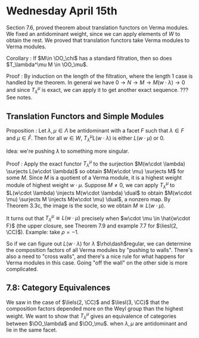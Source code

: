 # Wednesday April 15th

Section 7.6, proved theorem about translation functors on Verma modules.
We fixed an antidominant weight, since we can apply elements of $W$ to obtain the rest.
We proved that translation functors take Verma modules to Verma modules.

Corollary
: If $M\in \OO_\chi$ has a standard filtration, then so does $T_\lambda^\mu M \in \OO_\mu$.

Proof
:   By induction on the length of the filtration, where the length 1 case is handled by the theorem.
    In general we have $0 \to N \to M \to M(w\cdot \lambda) \to 0$ and since $T_\lambda^\mu$ is exact, we can apply it to get another exact sequence.
    ??? See notes.

## Translation Functors and Simple Modules

Proposition
:   Let $\lambda, \mu \in \Lambda$ be antidominant with a facet $F$ such that $\lambda \in F$ and $\mu \in \bar F$.
    Then for all $w\in W$, $T_\lambda^\mu L(w\cdot \lambda)$ is either $L(w\cdot \mu)$ or 0.

Idea: we're pushing $\lambda$ to something more singular.

Proof
:   Apply the exact functor $T_\lambda^\mu$ to the surjection $M(w\cdot \lambda) \surjects L(w\cdot \lambda)$ so obtain $M(w\cdot \mu) \surjects M$ for some $M$.
    Since $M$ is a quotient of a Verma module, it is a highest weight module of highest weight $w\cdot \mu$.
    Suppose $M\neq 0$, we can apply $T_\lambda^\mu$ to $L(w\cdot \lambda) \injects M(w\cdot \lambda) \dual$ to obtain $M(w\cdot \mu) \surjects M \injects M(w\cdot \mu) \dual$, a nonzero map.
    By Theorem 3.3c, the image is the socle, so we obtain $M \cong L(w\cdot \mu)$.

It turns out that $T_\lambda^\mu \cong L(w\cdot \mu)$ precisely when $w\cdot \mu \in \hat{w\cdot F}$ (the upper closure, see Theorem 7.9 and example 7.7 for $\liesl(2, \CC)$).
Example: take $\rho = -1$.

So if we can figure out $L(w\cdot \lambda)$ for $\lambda$ $\rho\dash$regular, we can determine the composition factors of all Verma modules by "pushing to walls".
There's also a need to "cross walls", and there's a nice rule for what happens for Verma modules in this case.
Going "off the wall" on the other side is more complicated.

## 7.8: Category Equivalences

We saw in the case of $\liels(2, \CC)$ and $\liesl(3, \CC)$ that the composition factors depended more on the Weyl group than the highest weight.
We want to show that $T_\lambda^\mu$ gives an equivalence of categories between $\OO_\lambda$ and $\OO_\mu$. when  $\lambda, \mu$ are antidominant and lie in the same facet.
